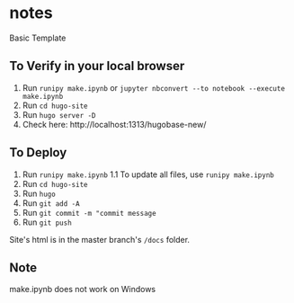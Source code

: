 # notes
Basic Template

## To Verify in your local browser
1. Run `runipy make.ipynb`
   or `jupyter nbconvert --to notebook --execute make.ipynb `
2. Run `cd hugo-site`
3. Run `hugo server -D`
4. Check here: http://localhost:1313/hugobase-new/

## To Deploy

1. Run `runipy make.ipynb`
   1.1 To update all files, use `runipy make.ipynb`
2. Run `cd hugo-site`
3. Run `hugo`
4. Run `git add -A`
5. Run `git commit -m "commit message`
6. Run `git push`

Site's html is in the master branch's `/docs` folder.

## Note

make.ipynb does not work on Windows
